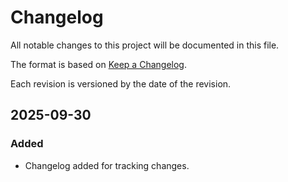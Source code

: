 <!-- vale Canonical.011-Headings-not-followed-by-heading = NO -->
# Changelog

All notable changes to this project will be documented in this file.

The format is based on [Keep a Changelog](https://keepachangelog.com/en/1.1.0/).

Each revision is versioned by the date of the revision.

## 2025-09-30

### Added

- Changelog added for tracking changes.

<!-- vale Canonical.011-Headings-not-followed-by-heading = YES -->
